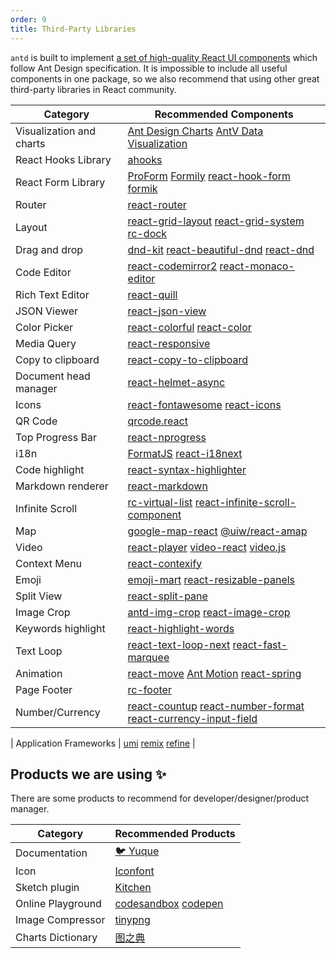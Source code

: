 ```yaml
---
order: 9
title: Third-Party Libraries
---
```


`antd` is built to implement [a set of high-quality React UI components](/components/overview) which follow Ant Design specification. It is impossible to include all useful components in one package, so we also recommend that using other great third-party libraries in React community.

| Category                 | Recommended Components                                                                                                                                                                                                      |
| ------------------------ | --------------------------------------------------------------------------------------------------------------------------------------------------------------------------------------------------------------------------- |
| Visualization and charts | [Ant Design Charts](https://charts.ant.design) [AntV Data Visualization](https://antv.vision/en)                                                                                                                            |
| React Hooks Library      | [ahooks](https://github.com/alibaba/hooks)                                                                                                                                                                                  |
| React Form Library       | [ProForm](https://procomponents.ant.design/components/form) [Formily](https://github.com/alibaba/formily) [react-hook-form](https://github.com/react-hook-form/react-hook-form) [formik](https://github.com/formium/formik) |
| Router                   | [react-router](https://github.com/ReactTraining/react-router)                                                                                                                                                               |
| Layout                   | [react-grid-layout](https://github.com/react-grid-layout/react-grid-layout) [react-grid-system](https://github.com/sealninja/react-grid-system) [rc-dock](https://github.com/ticlo/rc-dock)                                 |
| Drag and drop            | [dnd-kit](https://github.com/clauderic/dnd-kit) [react-beautiful-dnd](https://github.com/atlassian/react-beautiful-dnd/) [react-dnd](https://github.com/gaearon/react-dnd)                                                  |
| Code Editor              | [react-codemirror2](https://github.com/scniro/react-codemirror2) [react-monaco-editor](https://github.com/react-monaco-editor/react-monaco-editor)                                                                          |
| Rich Text Editor         | [react-quill](https://github.com/zenoamaro/react-quill)                                                                                                                                                                     |
| JSON Viewer              | [react-json-view](https://github.com/mac-s-g/react-json-view)                                                                                                                                                               |
| Color Picker             | [react-colorful](https://github.com/omgovich/react-colorful) [react-color](http://casesandberg.github.io/react-color/)                                                                                                      |
| Media Query              | [react-responsive](https://github.com/contra/react-responsive)                                                                                                                                                              |
| Copy to clipboard        | [react-copy-to-clipboard](https://github.com/nkbt/react-copy-to-clipboard)                                                                                                                                                  |
| Document head manager    | [react-helmet-async](https://github.com/staylor/react-helmet-async)                                                                                                                                                         |
| Icons                    | [react-fontawesome](https://github.com/FortAwesome/react-fontawesome) [react-icons](https://github.com/gorangajic/react-icons)                                                                                              |
| QR Code                  | [qrcode.react](https://github.com/zpao/qrcode.react)                                                                                                                                                                        |
| Top Progress Bar         | [react-nprogress](https://github.com/tanem/react-nprogress)                                                                                                                                                                 |
| i18n                     | [FormatJS](https://github.com/formatjs/formatjs) [react-i18next](https://react.i18next.com)                                                                                                                                 |
| Code highlight           | [react-syntax-highlighter](https://github.com/conorhastings/react-syntax-highlighter)                                                                                                                                       |
| Markdown renderer        | [react-markdown](https://remarkjs.github.io/react-markdown/)                                                                                                                                                                |
| Infinite Scroll          | [rc-virtual-list](https://github.com/react-component/virtual-list/) [react-infinite-scroll-component](https://github.com/ankeetmaini/react-infinite-scroll-component)                                                       |
| Map                      | [google-map-react](https://github.com/istarkov/google-map-react) [@uiw/react-amap](https://github.com/uiwjs/react-amap)                                                                                                     |
| Video                    | [react-player](https://github.com/CookPete/react-player) [video-react](https://github.com/video-react/video-react) [video.js](http://docs.videojs.com/tutorial-react.html)                                                  |
| Context Menu             | [react-contexify](https://github.com/fkhadra/react-contexify)                                                                                                                                                               |
| Emoji                    | [emoji-mart](https://github.com/missive/emoji-mart) [react-resizable-panels](https://github.com/bvaughn/react-resizable-panels)                                                                                             |
| Split View               | [react-split-pane](https://github.com/tomkp/react-split-pane)                                                                                                                                                               |
| Image Crop               | [antd-img-crop](https://github.com/nanxiaobei/antd-img-crop) [react-image-crop](https://github.com/DominicTobias/react-image-crop)                                                                                          |
| Keywords highlight       | [react-highlight-words](https://github.com/bvaughn/react-highlight-words)                                                                                                                                                   |
| Text Loop                | [react-text-loop-next](https://github.com/samarmohan/react-text-loop-next) [react-fast-marquee](https://github.com/justin-chu/react-fast-marquee)                                                                           |
| Animation                | [react-move](https://github.com/react-tools/react-move) [Ant Motion](https://motion.ant.design/components/tween-one) [react-spring](https://www.react-spring.io)                                                            |
| Page Footer              | [rc-footer](https://github.com/react-component/footer)                                                                                                                                                                      |
| Number/Currency          | [react-countup](https://www.npmjs.com/package/react-countup) [react-number-format](https://github.com/s-yadav/react-number-format) [react-currency-input-field](https://github.com/cchanxzy/react-currency-input-field)     |

| Application Frameworks | [umi](https://github.com/umijs/umi/) [remix](https://github.com/remix-run/remix) [refine](https://github.com/pankod/refine) |

## Products we are using ✨

There are some products to recommend for developer/designer/product manager.

| Category          | Recommended Products                                                  |
| ----------------- | --------------------------------------------------------------------- |
| Documentation     | [🐦 Yuque](https://www.yuque.com/?chInfo=ch_antd)                     |
| Icon              | [Iconfont](https://www.iconfont.cn/)                                  |
| Sketch plugin     | [Kitchen](https://kitchen.alipay.com)                                 |
| Online Playground | [codesandbox](https://codesandbox.io/) [codepen](https://codepen.io/) |
| Image Compressor  | [tinypng](https://tinypng.com/)                                       |
| Charts Dictionary | [图之典](http://tuzhidian.com/)                                       |

<style>
.markdown table td:first-child {
  width: 20%;
  font-weight: 500;
}
.markdown table td > a:not(:last-child) {
  margin-right: 18px;
}
.markdown table td > a:not(:last-child)::after {
  position: absolute;
  margin: 0 6px 0 8px;
  color: #bbb;
  content: '|';
  pointer-events: none;
}
</style>
